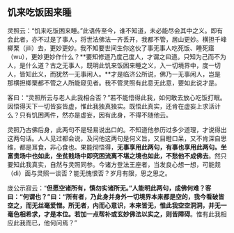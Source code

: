 ## 饥来吃饭困来睡

灵照云：“饥来吃饭困来睡。”此语传至今，谁不知道，未必能尽会其中之义。即有会此者，亦不过是了事人，将世法佛法一齐丢开，我都不管，居山更妙。横担千峰楖栗（jili）去，更妙更妙。我不知要世间生你这伙了事无事人吃死饭、睡死寤（wu），更妙更妙作什么？**要知修道乃度己度人，才谓之曰道。只知为己而不为人，是什么道？古之无事人，既明此饥来饭困来睡之义，入一切境界中，度一切人，皆知此义，而犹然一无事闲人。**才是临济公所说，佛乃一无事闲人，岂是那横担楖栗都不管之人所能窥见者。我不管灵照有此意无此意，要如此说才是。

客曰：“灵照所云与老人此我相合否？”若不能悟得此我，如何敢去放心吃饭打眠。因悟得天下一切皆妄皆虚，惟此我独真独实。既悟此真实，还肯在虚妄上求活计么？只有饥困两件，然亦是虚妄，因有此身，不得不随他云。

灵照乃古佛后身，此两句不是轻易说出口的。不知道他参历过多少道理，才说得出这两句话。人人见过都会说，及问他这两句是何义旨，又目瞪口呆，又不肯深自思维，都是耳食，非心食也。果能彻悟得，**无事享用此两句，有事也享用此两句。坐富贵场中也如此，坐贫贱场中即究困流离不堪之境也如此，不愁他不成佛去**。然只要知此我真实，自然与灵照同参。今诸方登法王座者，当发良心想一想，可能觌（di）面与灵照一谈否？能无愧恨否？岁月有限，思之思之。

庞公示寂云：“**但愿空诸所有，慎勿实诸所无。”人能明此两句，成佛何难？客曰：“何谓也？”曰：“所有者，乃此身并身外一切境界本来都是空的，我今看破皆空之，而无丝毫爱憎。所无者，内而心意识，本来皆无，惟此我空空洞洞，并无一毫色相希求，才是本位。若加一点帮补或玄妙佛法以实之，则皆障碍**。惟有此我相应此我而已，他何问焉？”
